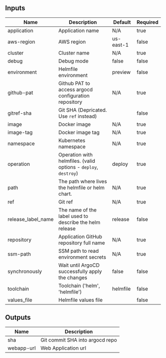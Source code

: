 <!-- markdownlint-disable -->

## Inputs

| Name | Description | Default | Required |
|------|-------------|---------|----------|
| application | Application name | N/A | true |
| aws-region | AWS region | us-east-1 | false |
| cluster | Cluster name | N/A | true |
| debug | Debug mode | false | false |
| environment | Helmfile environment | preview | false |
| github-pat | Github PAT to access argocd configuration repository | N/A | true |
| gitref-sha | Git SHA (Depricated. Use `ref` instead) |  | false |
| image | Docker image | N/A | true |
| image-tag | Docker image tag | N/A | true |
| namespace | Kubernetes namespace | N/A | true |
| operation | Operation with helmfiles. (valid options - `deploy`, `destroy`) | deploy | true |
| path | The path where lives the helmfile or helm chart. | N/A | true |
| ref | Git ref | N/A | true |
| release\_label\_name | The name of the label used to describe the helm release | release | false |
| repository | Application GitHub repository full name | N/A | true |
| ssm-path | SSM path to read environment secrets | N/A | true |
| synchronously | Wait until ArgoCD successfully apply the changes | false | false |
| toolchain | Toolchain ('helm', 'helmfile') | helmfile | false |
| values\_file | Helmfile values file |  | false |


## Outputs

| Name | Description |
|------|-------------|
| sha | Git commit SHA into argocd repo |
| webapp-url | Web Application url |
<!-- markdownlint-restore -->
